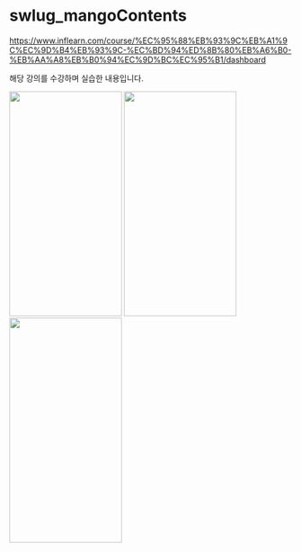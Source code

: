 # swlug_mangoContents

https://www.inflearn.com/course/%EC%95%88%EB%93%9C%EB%A1%9C%EC%9D%B4%EB%93%9C-%EC%BD%94%ED%8B%80%EB%A6%B0-%EB%AA%A8%EB%B0%94%EC%9D%BC%EC%95%B1/dashboard


해당 강의를 수강하며 실습한 내용입니다.


<div>
<img src="https://user-images.githubusercontent.com/66731780/189488510-2bd8a716-4f98-439d-b4df-3b0f9f5a1fe0.png" width="200" height="400"/>
<img src="https://user-images.githubusercontent.com/66731780/189488536-eb28fa13-3a23-426e-9bde-b982fabe7fda.png" width="200" height="400"/>
<img src="https://user-images.githubusercontent.com/66731780/189488546-8f2d7029-9645-4f63-8096-85540ef66284.png" width="200" height="400"/>
</div>
